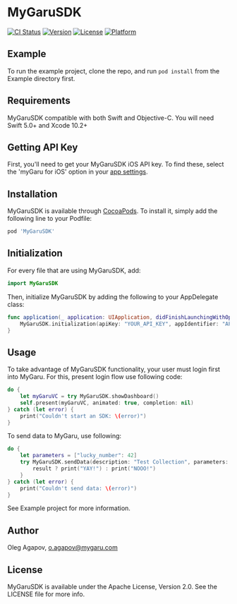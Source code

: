 # MyGaruSDK

[![CI Status](https://img.shields.io/travis/oleg_agapi/MyGaruSDK.svg?style=flat)](https://travis-ci.org/oleg_agapi/MyGaruSDK)
[![Version](https://img.shields.io/cocoapods/v/MyGaruSDK.svg?style=flat)](https://cocoapods.org/pods/MyGaruSDK)
[![License](https://img.shields.io/cocoapods/l/MyGaruSDK.svg?style=flat)](https://cocoapods.org/pods/MyGaruSDK)
[![Platform](https://img.shields.io/cocoapods/p/MyGaruSDK.svg?style=flat)](https://cocoapods.org/pods/MyGaruSDK)

## Example

To run the example project, clone the repo, and run `pod install` from the Example directory first.

## Requirements
MyGaruSDK compatible with both Swift and Objective-C.
You will need Swift 5.0+ and Xcode 10.2+

## Getting API Key

First, you'll need to get your MyGaruSDK iOS API key. To find these,  select the 'myGaru for iOS' option in your [app settings](https://forinfinite.pw/#/dev/my-apps).


## Installation

MyGaruSDK is available through [CocoaPods](https://cocoapods.org). To install
it, simply add the following line to your Podfile:

```ruby
pod 'MyGaruSDK'
```

## Initialization

For every file that are using  MyGaruSDK, add:
```swift
import MyGaruSDK
```

Then, initialize MyGaruSDK by adding the following to your AppDelegate class:
```swift
func application(_ application: UIApplication, didFinishLaunchingWithOptions launchOptions: [UIApplicationLaunchOptionsKey: Any]?) -> Bool {
    MyGaruSDK.initialization(apiKey: "YOUR_API_KEY", appIdentifier: "APP_BUNDLE_ID")
}
```

## Usage

To take advantage of MyGaruSDK functionality, your user must login first into MyGaru. For this, present login flow use following code:
```swift
do {
    let myGaruVC = try MyGaruSDK.showDashboard()
    self.present(myGaruVC, animated: true, completion: nil)
} catch (let error) {
    print("Couldn't start an SDK: \(error)")
}
```

To send data to MyGaru, use following:
```swift
do {
    let parameters = ["lucky_number": 42]
    try MyGaruSDK.sendData(description: "Test Collection", parameters: parameters) { (result: Bool) in
        result ? print("YAY!") : print("NOOO!")
    }
} catch (let error) {
    print("Couldn't send data: \(error)")
}
```

See Example project for more information.

## Author

Oleg Agapov, o.agapov@mygaru.com

## License

MyGaruSDK is available under the Apache License, Version 2.0. See the LICENSE file for more info.
